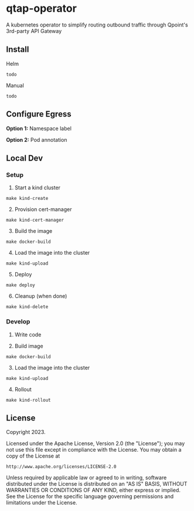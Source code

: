# qtap-operator
A kubernetes operator to simplify routing outbound traffic through Qpoint's 3rd-party API Gateway

## Install

Helm

```
todo
```

Manual

```
todo
```

## Configure Egress

__Option 1:__ Namespace label

__Option 2:__ Pod annotation

## Local Dev

### Setup

1. Start a kind cluster

```
make kind-create
```

2. Provision cert-manager

```
make kind-cert-manager
```

3. Build the image

```
make docker-build
```

4. Load the image into the cluster

```
make kind-upload
```

5. Deploy

```
make deploy
```

6. Cleanup (when done)

```
make kind-delete
```

### Develop

1. Write code

2. Build image

```
make docker-build
```

3. Load the image into the cluster

```
make kind-upload
```

4. Rollout

```
make kind-rollout
```

## License

Copyright 2023.

Licensed under the Apache License, Version 2.0 (the "License");
you may not use this file except in compliance with the License.
You may obtain a copy of the License at

    http://www.apache.org/licenses/LICENSE-2.0

Unless required by applicable law or agreed to in writing, software
distributed under the License is distributed on an "AS IS" BASIS,
WITHOUT WARRANTIES OR CONDITIONS OF ANY KIND, either express or implied.
See the License for the specific language governing permissions and
limitations under the License.
